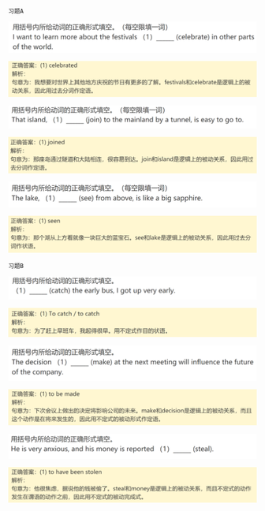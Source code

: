 `习题A`

![image-20240619205944549](assets/10.非谓语动词讲解02/image-20240619205944549.png)

![image-20240619205953840](assets/10.非谓语动词讲解02/image-20240619205953840.png)

![image-20240619210011598](assets/10.非谓语动词讲解02/image-20240619210011598.png)

![image-20240619210019053](assets/10.非谓语动词讲解02/image-20240619210019053.png)

![image-20240619210027146](assets/10.非谓语动词讲解02/image-20240619210027146.png)

![image-20240619210035224](assets/10.非谓语动词讲解02/image-20240619210035224.png)

`习题B`

![image-20240619210100824](assets/10.非谓语动词讲解02/image-20240619210100824.png)

![image-20240619210107181](assets/10.非谓语动词讲解02/image-20240619210107181.png)

![image-20240619210114965](assets/10.非谓语动词讲解02/image-20240619210114965.png)

![image-20240619210124724](assets/10.非谓语动词讲解02/image-20240619210124724.png)

![image-20240619210132578](assets/10.非谓语动词讲解02/image-20240619210132578.png)

![image-20240619210141072](assets/10.非谓语动词讲解02/image-20240619210141072.png)